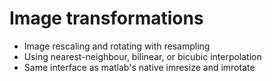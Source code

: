 # Image transformations

- Image rescaling and rotating with resampling
- Using nearest-neighbour, bilinear, or bicubic interpolation
- Same interface as matlab's native imresize and imrotate
